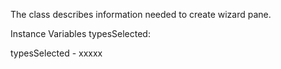 The class describes information needed to create wizard pane.

Instance Variables
	typesSelected:		<Object>

typesSelected
	- xxxxx
